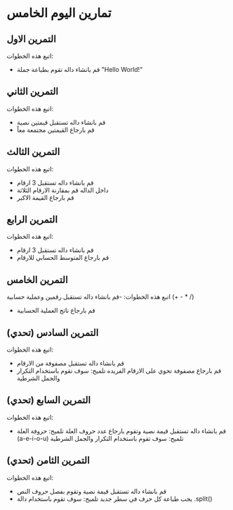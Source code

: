 # تمارين اليوم الخامس

## التمرين الاول
اتبع هذه الخطوات:
- قم بانشاء داله تقوم بطباعة جملة "Hello World!"

## التمرين الثاني
اتبع هذه الخطوات:
- قم بانشاء داله تستقبل قيمتين نصية
- قم بارجاع القيمتين مجتمعة معاً

## التمرين الثالث
اتبع هذه الخطوات:
- قم بانشاء داله تستقبل 3 ارقام
- داخل الداله قم بمقارنة الارقام الثلاثة
- قم بارجاع القيمة الاكبر

## التمرين الرابع
اتبع هذه الخطوات:
- قم بانشاء داله تستقبل 3 ارقام
- قم بارجاع المتوسط الحسابي للارقام

## التمرين الخامس
اتبع هذه الخطوات:
-قم بانشاء داله تستقبل رقمين وعملية حسابية (+ - * /)
- قم بارجاع ناتج العملية الحسابية

## التمرين السادس (تحدي) 
اتبع هذه الخطوات:
- قم بانشاء داله تستقبل مصفوفة من الارقام 
- قم بارجاع مصفوفة تحوي على الارقام الفريده 
تلميح: سوف تقوم باستخدام التكرار والجمل الشرطية

## التمرين السابع (تحدي)
اتبع هذه الخطوات:
- قم بانشاء داله تستقبل قيمة نصية وتقوم بارجاع عدد حروف العلة
تلميح: حروفة العلة (a-e-i-o-u)
تلميح: سوف تقوم باستخدام التكرار والجمل الشرطية

## التمرين الثامن (تحدي)
اتبع هذه الخطوات:
- قم بانشاء داله تستقبل قيمة نصية وتقوم بفصل حروف النص 
- يجب طباعة كل حرف في سطر جديد 
تلميح: سوف تقوم باستخدام دالة .split() 




